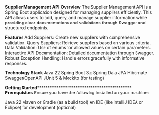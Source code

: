 **Supplier Management API**
**Overview**
The Supplier Management API is a Spring Boot application designed for managing suppliers efficiently. This API allows users to add, query, and manage supplier information while providing clear documentations and validations through Swagger and structured endpoints.

**Features**
Add Suppliers: Create new suppliers with comprehensive validation.
Query Suppliers: Retrieve suppliers based on various criteria.
Data Validation: Use of enums for allowed values on certain parameters.
Interactive API Documentation: Detailed documentation through Swagger.
Robust Exception Handling: Handle errors gracefully with informative responses.

**Technology Stack**
Java 22
Spring Boot 3.x
Spring Data JPA
Hibernate
Swagger/OpenAPI
JUnit 5 & Mockito (for testing)

**Getting Started**********************************************
**Prerequisites**
Ensure you have the following installed on your machine:

Java 22
Maven or Gradle (as a build tool)
An IDE (like IntelliJ IDEA or Eclipse) for development (optional)


